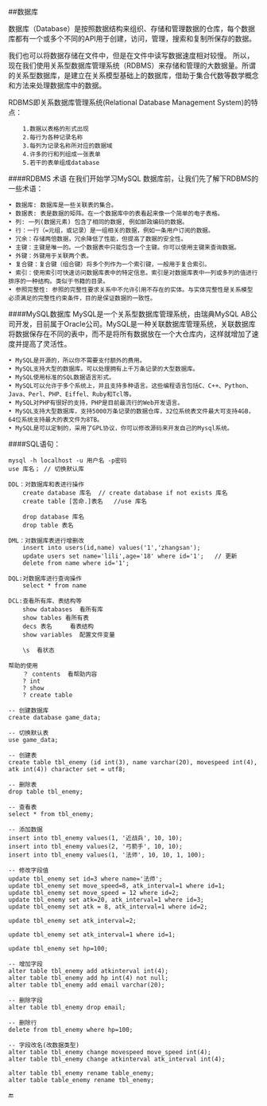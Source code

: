 ##数据库

数据库（Database）是按照数据结构来组织、存储和管理数据的仓库，每个数据库都有一个或多个不同的API用于创建，访问，管理，搜索和复制所保存的数据。

我们也可以将数据存储在文件中，但是在文件中读写数据速度相对较慢。
所以，现在我们使用关系型数据库管理系统（RDBMS）来存储和管理的大数据量。所谓的关系型数据库，是建立在关系模型基础上的数据库，借助于集合代数等数学概念和方法来处理数据库中的数据。

RDBMS即关系数据库管理系统(Relational Database Management System)的特点：

        1.数据以表格的形式出现
        2.每行为各种记录名称
        3.每列为记录名称所对应的数据域
        4.许多的行和列组成一张表单
        5.若干的表单组成database


####RDBMS 术语
在我们开始学习MySQL 数据库前，让我们先了解下RDBMS的一些术语：

```
• 数据库: 数据库是一些关联表的集合。
• 数据表: 表是数据的矩阵。在一个数据库中的表看起来像一个简单的电子表格。
• 列: 一列(数据元素) 包含了相同的数据, 例如邮政编码的数据。
• 行：一行（=元组，或记录）是一组相关的数据，例如一条用户订阅的数据。
• 冗余：存储两倍数据，冗余降低了性能，但提高了数据的安全性。
• 主键：主键是唯一的。一个数据表中只能包含一个主键。你可以使用主键来查询数据。
• 外键：外键用于关联两个表。
• 复合键：复合键（组合键）将多个列作为一个索引键，一般用于复合索引。
• 索引：使用索引可快速访问数据库表中的特定信息。索引是对数据库表中一列或多列的值进行排序的一种结构。类似于书籍的目录。
• 参照完整性: 参照的完整性要求关系中不允许引用不存在的实体。与实体完整性是关系模型必须满足的完整性约束条件，目的是保证数据的一致性。
```

####MySQL数据库
MySQL是一个关系型数据库管理系统，由瑞典MySQL AB公司开发，目前属于Oracle公司。MySQL是一种关联数据库管理系统，关联数据库将数据保存在不同的表中，而不是将所有数据放在一个大仓库内，这样就增加了速度并提高了灵活性。

```
• MySQL是开源的，所以你不需要支付额外的费用。
• MySQL支持大型的数据库。可以处理拥有上千万条记录的大型数据库。
• MySQL使用标准的SQL数据语言形式。
• MySQL可以允许于多个系统上，并且支持多种语言。这些编程语言包括C、C++、Python、Java、Perl、PHP、Eiffel、Ruby和Tcl等。
• MySQL对PHP有很好的支持，PHP是目前最流行的Web开发语言。
• MySQL支持大型数据库，支持5000万条记录的数据仓库，32位系统表文件最大可支持4GB，64位系统支持最大的表文件为8TB。
• MySQL是可以定制的，采用了GPL协议，你可以修改源码来开发自己的Mysql系统。
```



####SQL语句：

```
mysql -h localhost -u 用户名 -p密码
use 库名；	// 切换默认库

DDL：对数据库和表进行操作
	create database 库名	// create database if not exists 库名
	create table [苦命.]表名   //use 库名

	drop database 库名
	drop table 表名

DML：对数据库表进行增删改
	insert into users(id,name) values('1','zhangsan');
	update users set name='lili',age='18' where id='1';   // 更新
	delete from name where id='1';

DQL:对数据库进行查询操作
	select * from name

DCL:查看所有库、表结构等
	show databases	看所有库
	show tables	看所有表
	decs 表名		看表结构
	show variables	配置文件变量

	\s	看状态

帮助的使用
	？ contents	看帮助内容
	? int
	? show
	? create table

-- 创建数据库
create database game_data;

-- 切换默认表
use game_data;

-- 创建表
create table tbl_enemy (id int(3), name varchar(20), movespeed int(4), atk int(4)) character set = utf8;

-- 删除表
drop table tbl_enemy;

-- 查看表
select * from tbl_enemy;

-- 添加数据
insert into tbl_enemy values(1, '近战兵', 10, 10);
insert into tbl_enemy values(2, '弓箭手', 10, 10);
insert into tbl_enemy values(1, '法师', 10, 10, 1, 100);

-- 修改字段值
update tbl_enemy set id=3 where name='法师';
update tbl_enemy set move_speed=8, atk_interval=1 where id=1;
update tbl_enemy set move_speed = 12 where id=2;
update tbl_enemy set atk=20, atk_interval=1 where id=3;
update tbl_enemy set atk = 8, atk_interval=1 where id=2;

update tbl_enemy set atk_interval=2;

update tbl_enemy set atk_interval=1 where id=1;

update tbl_enemy set hp=100;

-- 增加字段
alter table tbl_enemy add atkinterval int(4);
alter table tbl_enemy add hp int(4) not null;
alter table tbl_enemy add email varchar(20);

-- 删除字段
alter table tbl_enemy drop email;

-- 删除行
delete from tbl_enemy where hp=100;

-- 字段改名(改数据类型)
alter table tbl_enemy change movespeed move_speed int(4);
alter table tbl_enemy change atkinterval atk_interval int(4);

alter table tbl_enemy rename table_enemy;
alter table table_enemy rename tbl_enemy;

```







🔚

